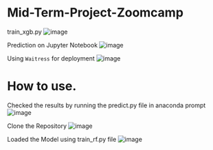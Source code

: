 # Mid-Term-Project-Zoomcamp

train_xgb.py 
![image](https://user-images.githubusercontent.com/80937106/139857571-42f1cfa4-4dbf-417e-8479-777b2f2810e5.png)
 
Prediction on Jupyter Notebook
![image](https://user-images.githubusercontent.com/80937106/139857683-b7580843-f8b9-46a1-838d-78a01c1ec3ec.png)

Using ``Waitress`` for deployment
![image](https://user-images.githubusercontent.com/80937106/139857735-28264a63-9e6e-484d-921a-75da46dd378a.png)

# How to use.
Checked the results by running the predict.py file in anaconda prompt 
![image](https://user-images.githubusercontent.com/80937106/139857778-567065e4-9a74-4b74-b07d-3450f1ec5829.png)


Clone the Repository
![image](https://user-images.githubusercontent.com/80937106/139857803-1d4f2de3-033b-444e-a4da-9c58d2c277aa.png)


Loaded the Model using train_rf.py file
![image](https://user-images.githubusercontent.com/80937106/139857842-87283b62-2abb-44e3-a74c-e6777ba712fb.png)

 
 


